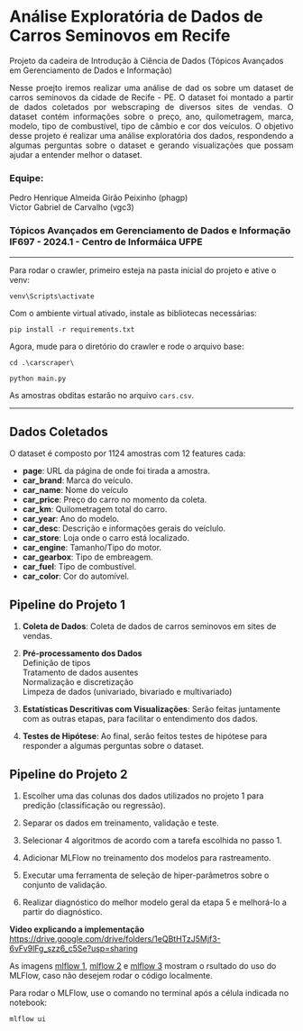 # Análise Exploratória de Dados de Carros Seminovos em Recife
Projeto da cadeira de Introdução à Ciência de Dados (Tópicos Avançados em Gerenciamento de Dados e Informação)

<p align="justify">
Nesse proejto iremos realizar uma análise de dad os sobre um dataset de carros seminovos da cidade de Recife - PE. O dataset foi montado a partir de dados coletados por webscraping de diversos sites de vendas. O dataset contém informações sobre o preço, ano, quilometragem, marca, modelo, tipo de combustível, tipo de câmbio e cor dos veículos. O objetivo desse projeto é realizar uma análise exploratória dos dados, respondendo a algumas perguntas sobre o dataset e gerando visualizações que possam ajudar a entender melhor o dataset.

### Equipe:
Pedro Henrique Almeida Girão Peixinho (phagp) <br>
Victor Gabriel de Carvalho (vgc3)

### Tópicos Avançados em Gerenciamento de Dados e Informação IF697 - 2024.1 - Centro de Informáica UFPE

---

Para rodar o crawler, primeiro esteja na pasta inicial do projeto e ative o venv:
```
venv\Scripts\activate 
```
Com o ambiente virtual ativado, instale as bibliotecas necessárias:
```
pip install -r requirements.txt 
```
Agora, mude para o diretório do crawler e rode o arquivo base:
```
cd .\carscraper\ 

python main.py
```
As amostras obditas estarão no arquivo `cars.csv`.

---

## Dados Coletados

<p align="justify">
O dataset é composto por 1124 amostras com 12 features cada:

- **page**: URL da página de onde foi tirada a amostra.
- **car_brand**: Marca do veículo.
- **car_name**: Nome do veículo
- **car_price**: Preço do carro no momento da coleta.
- **car_km**: Quilometragem total do carro.
- **car_year**: Ano do modelo.
- **car_desc**: Descrição e informações gerais do veíclulo.
- **car_store**: Loja onde o carro está localizado.
- **car_engine**: Tamanho/Tipo do motor.
- **car_gearbox**: Tipo de embreagem.
- **car_fuel**: Tipo de combustível.
- **car_color**: Cor do automível.

## Pipeline do Projeto 1

1. **Coleta de Dados**: Coleta de dados de carros seminovos em sites de vendas.

2. **Pré-processamento dos Dados**
<br> Definição de tipos 
<br> Tratamento de dados ausentes
<br> Normalização e discretização
<br> Limpeza de dados (univariado, bivariado e multivariado)

3. **Estatísticas Descritivas com Visualizações**: Serão feitas juntamente com as outras etapas, para facilitar o entendimento dos dados.

4. **Testes de Hipótese**: Ao final, serão feitos testes de hipótese para responder a algumas perguntas sobre o dataset.

## Pipeline do Projeto 2

1. Escolher uma das colunas dos dados utilizados no projeto 1 para predição (classificação ou regressão).

2. Separar os dados em treinamento, validação e teste.

3. Selecionar 4 algoritmos de acordo com a tarefa escolhida no passo 1.

4. Adicionar MLFlow no treinamento dos modelos para rastreamento.

5. Executar uma ferramenta de seleção de hiper-parâmetros sobre o conjunto de validação.

6. Realizar diagnóstico do melhor modelo geral da etapa 5 e melhorá-lo a partir do diagnóstico.

**Video explicando a implementação**<br>
https://drive.google.com/drive/folders/1eQBtHTzJ5Mjf3-6vFv9lFg_szz6_c5Se?usp=sharing

As imagens [mlflow 1](MLFlow_image.png), [mlflow 2](MLFlow_image2.png) e [mlflow 3](MLFlow_image3.png) mostram o rsultado do uso do MLFlow, caso não desejem rodar o código localmente.

Para rodar o MLFlow, use o comando no terminal após a célula indicada no notebook:
```
mlflow ui 
```
